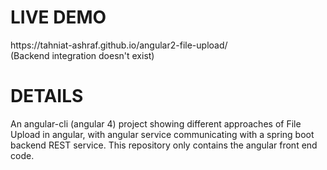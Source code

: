 <h1>LIVE DEMO</h1>
https://tahniat-ashraf.github.io/angular2-file-upload/ <br/>
(Backend integration doesn't exist)
<br/>
<h1>DETAILS</h1>
An angular-cli (angular 4) project showing different approaches of File Upload in angular, with angular service communicating with a spring boot backend REST service. This repository only contains the angular front end code.<br/>


<br/>
